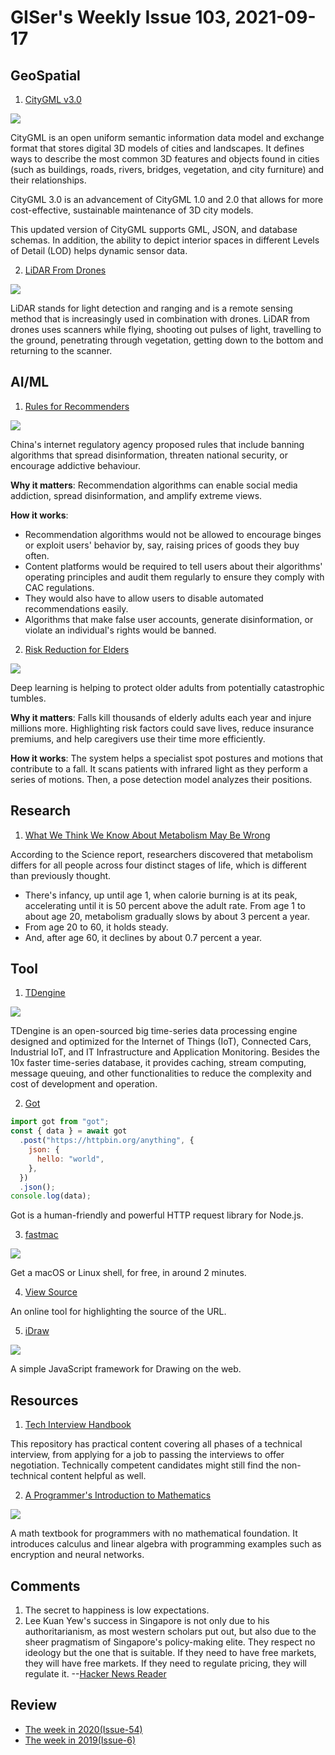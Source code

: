 # GISer's Weekly Issue 103, 2021-09-17

## GeoSpatial

1. [CityGML v3.0](https://www.ogc.org/pressroom/pressreleases/4555)

![](https://media.springernature.com/lw685/springer-static/image/art%3A10.1186%2Fs40965-019-0064-0/MediaObjects/40965_2019_64_Fig1_HTML.png?as=webp)

CityGML is an open uniform semantic information data model and exchange format that stores digital 3D models of cities and landscapes. It defines ways to describe the most common 3D features and objects found in cities (such as buildings, roads, rivers, bridges, vegetation, and city furniture) and their relationships.

CityGML 3.0 is an advancement of CityGML 1.0 and 2.0 that allows for more cost-effective, sustainable maintenance of 3D city models.

This updated version of CityGML supports GML, JSON, and database schemas. In addition, the ability to depict interior spaces in different Levels of Detail (LOD) helps dynamic sensor data.

2. [LiDAR From Drones](https://www.gislounge.com/everything-you-need-to-know-about-lidar-from-drones/)

![](https://cdn.shortpixel.ai/spai/w_804+q_glossy+ret_img+to_webp/https://www.gislounge.com/wp-content/uploads/2021/04/drone-usgs.jpg)

LiDAR stands for light detection and ranging and is a remote sensing method that is increasingly used in combination with drones. LiDAR from drones uses scanners while flying, shooting out pulses of light, travelling to the ground, penetrating through vegetation, getting down to the bottom and returning to the scanner.

## AI/ML

1. [Rules for Recommenders](https://read.deeplearning.ai/the-batch/issue-109/)

![](https://dl-staging-website.ghost.io/content/images/2021/09/ChinaRecs.gif)

China's internet regulatory agency proposed rules that include banning algorithms that spread disinformation, threaten national security, or encourage addictive behaviour.

**Why it matters**: Recommendation algorithms can enable social media addiction, spread disinformation, and amplify extreme views.

**How it works**:

- Recommendation algorithms would not be allowed to encourage binges or exploit users' behavior by, say, raising prices of goods they buy often.
- Content platforms would be required to tell users about their algorithms' operating principles and audit them regularly to ensure they comply with CAC regulations.
- They would also have to allow users to disable automated recommendations easily.
- Algorithms that make false user accounts, generate disinformation, or violate an individual's rights would be banned.

2. [Risk Reduction for Elders](https://read.deeplearning.ai/the-batch/issue-109/)

![](https://dl-staging-website.ghost.io/content/images/2021/09/ezgif.com-gif-maker---2021-08-31T102909.159.gif)

Deep learning is helping to protect older adults from potentially catastrophic tumbles.

**Why it matters**: Falls kill thousands of elderly adults each year and injure millions more. Highlighting risk factors could save lives, reduce insurance premiums, and help caregivers use their time more efficiently.

**How it works**: The system helps a specialist spot postures and motions that contribute to a fall. It scans patients with infrared light as they perform a series of motions. Then, a pose detection model analyzes their positions.

## Research

1. [What We Think We Know About Metabolism May Be Wrong](https://www.nytimes.com/2021/08/12/health/metabolism-weight-aging.html)

According to the Science report, researchers discovered that metabolism differs for all people across four distinct stages of life, which is different than previously thought.

- There's infancy, up until age 1, when calorie burning is at its peak, accelerating until it is 50 percent above the adult rate.
  From age 1 to about age 20, metabolism gradually slows by about 3 percent a year.
- From age 20 to 60, it holds steady.
- And, after age 60, it declines by about 0.7 percent a year.

## Tool

1. [TDengine](https://github.com/taosdata/TDengine)

![](https://www.taosdata.com/en/documentation/user/pages/images/eco_system.png)

TDengine is an open-sourced big time-series data processing engine designed and optimized for the Internet of Things (IoT), Connected Cars, Industrial IoT, and IT Infrastructure and Application Monitoring. Besides the 10x faster time-series database, it provides caching, stream computing, message queuing, and other functionalities to reduce the complexity and cost of development and operation.

2. [Got](https://github.com/sindresorhus/got)

```js
import got from "got";
const { data } = await got
  .post("https://httpbin.org/anything", {
    json: {
      hello: "world",
    },
  })
  .json();
console.log(data);
```

Got is a human-friendly and powerful HTTP request library for Node.js.

3. [fastmac](https://github.com/fastai/fastmac/)

![](https://camo.githubusercontent.com/b78e1372b527b8981c037c7f993349de151a682d57815b845fe9a5cafa70e206/68747470733a2f2f66696c65732e666173742e61692f696d616765732f666173746d61632d6f7074696d697a652e676966)

Get a macOS or Linux shell, for free, in around 2 minutes.

4. [View Source](https://neatnik.net/view-source/)

An online tool for highlighting the source of the URL.

5. [iDraw](https://github.com/idrawjs/idraw)

![](https://cdn.beekka.com/blogimg/asset/202109/bg2021091308.jpg)

A simple JavaScript framework for Drawing on the web.

## Resources

1. [Tech Interview Handbook](https://github.com/yangshun/tech-interview-handbook)

This repository has practical content covering all phases of a technical interview, from applying for a job to passing the interviews to offer negotiation. Technically competent candidates might still find the non-technical content helpful as well.

2. [A Programmer's Introduction to Mathematics](https://pimbook.org/)

![](https://cdn.beekka.com/blogimg/asset/202108/bg2021081702.jpg)

A math textbook for programmers with no mathematical foundation. It introduces calculus and linear algebra with programming examples such as encryption and neural networks.

## Comments

1.  The secret to happiness is low expectations.
2.  Lee Kuan Yew's success in Singapore is not only due to his authoritarianism, as most western scholars put out, but also due to the sheer pragmatism of Singapore's policy-making elite. They respect no ideology but the one that is suitable. If they need to have free markets, they will have free markets. If they need to regulate pricing, they will regulate it.
    --[Hacker News Reader](https://news.ycombinator.com/item?id=24382427)

## Review

- [The week in 2020(Issue-54)](https://github.com/lkcozy/weekly/blob/master/docs/2020/issue-54.md)
- [The week in 2019(Issue-6)](https://github.com/lkcozy/weekly/blob/master/docs/2019/issue-6.md)
